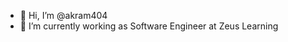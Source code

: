 - 👋 Hi, I’m @akram404
- 🌱 I’m currently working as Software Engineer at Zeus Learning

<!---
akram404/akram404 is a ✨ special ✨ repository because its `README.md` (this file) appears on your GitHub profile.
You can click the Preview link to take a look at your changes.
--->

